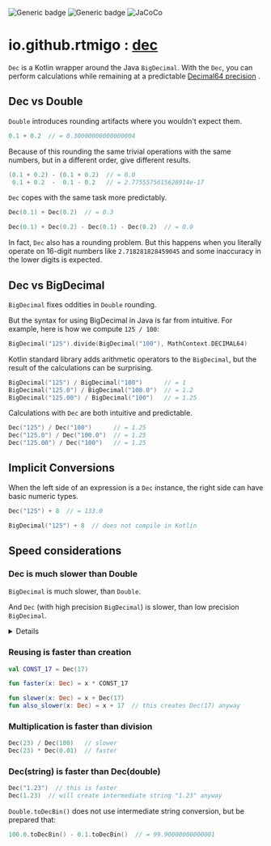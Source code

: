 ![Generic badge](https://img.shields.io/badge/maturity-experimental-red.svg)
![Generic badge](https://img.shields.io/badge/JVM-11-blue.svg)
![JaCoCo](https://raw.github.com/rtmigo/dec_kt/dev_updated_by_actions/.github/badges/jacoco.svg)

# io.github.rtmigo : [dec](https://github.com/rtmigo/dec_kt#readme)

`Dec` is a Kotlin wrapper around the Java `BigDecimal`. With the `Dec`, you
can perform calculations while remaining at a
predictable [Decimal64 precision](https://en.wikipedia.org/wiki/Decimal64_floating-point_format)
.

## Dec vs Double

`Double` introduces rounding artifacts where you wouldn't expect them.

```kotlin
0.1 + 0.2  // = 0.30000000000000004
```

Because of this rounding the same trivial operations with the same numbers, but
in a different order, give different results.

```kotlin
(0.1 + 0.2) - (0.1 + 0.2)  // = 0.0
 0.1 + 0.2  -  0.1 - 0.2   // = 2.7755575615628914e-17
```

`Dec` copes with the same task more predictably.

```kotlin
Dec(0.1) + Dec(0.2)  // = 0.3

Dec(0.1) + Dec(0.2) - Dec(0.1) - Dec(0.2)  // = 0.0
```

In fact, `Dec` also has a rounding problem. But this happens when you literally
operate on 16-digit numbers like `2.718281828459045` and some inaccuracy in the
lower digits is expected.

## Dec vs BigDecimal

`BigDecimal` fixes oddities in `Double` rounding.

But the syntax for using BigDecimal in Java is far from intuitive. For example,
here is how we compute `125 / 100`:

```kotlin
BigDecimal("125").divide(BigDecimal("100"), MathContext.DECIMAL64)
```

Kotlin standard library adds arithmetic operators to the `BigDecimal`, but
the result of the calculations can be surprising.

```kotlin
BigDecimal("125") / BigDecimal("100")      // = 1
BigDecimal("125.0") / BigDecimal("100.0")  // = 1.2
BigDecimal("125.00") / BigDecimal("100")   // = 1.25
```

Calculations with `Dec` are both intuitive and predictable.

```kotlin
Dec("125") / Dec("100")      // = 1.25
Dec("125.0") / Dec("100.0")  // = 1.25
Dec("125.00") / Dec("100")   // = 1.25 
```

## Implicit Conversions

When the left side of an expression is a `Dec` instance, the right side can have
basic numeric types.

```kotlin
Dec("125") + 8  // = 133.0

BigDecimal("125") + 8  // does not compile in Kotlin 
```

## Speed considerations

### Dec is much slower than Double

`BigDecimal` is much slower, than `Double`.

And `Dec` (with high precision `BigDecimal`) is slower, than low precision `BigDecimal`.


<details>

Don't let
[benchmarks](https://medium.com/@ezioamf/bigdecimal-is-also-faster-than-double-with-the-extra-rounding-834004cc7e2f)
fool you. BigDecimal is only as fast when we compare rounding doubles to rounding BigDecimals,
not keeping precision.

</details>



### Reusing is faster than creation

```kotlin
val CONST_17 = Dec(17)

fun faster(x: Dec) = x * CONST_17

fun slower(x: Dec) = x + Dec(17)
fun also_slower(x: Dec) = x + 17  // this creates Dec(17) anyway
```

### Multiplication is faster than division

```kotlin
Dec(23) / Dec(100)   // slower
Dec(23) * Dec(0.01)  // faster
```

### Dec(string) is faster than Dec(double)

```kotlin
Dec("1.23")  // this is faster
Dec(1.23)  // will create intermediate string "1.23" anyway
```

`Double.toDecBin()` does not use intermediate string conversion, but be prepared
that:

```kotlin
100.0.toDecBin() - 0.1.toDecBin()  // = 99.90000000000001
```

